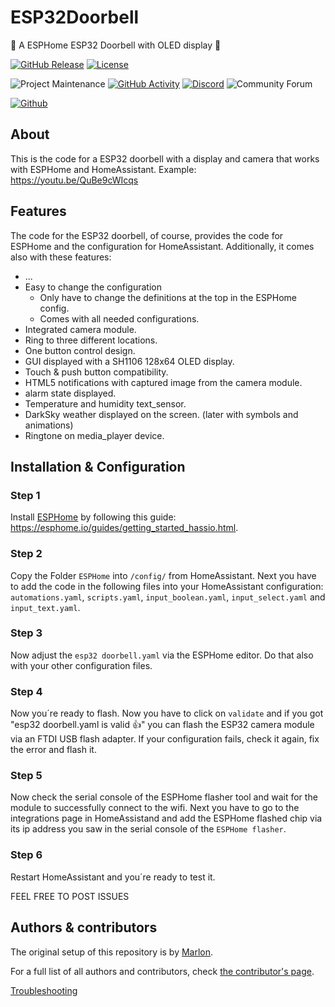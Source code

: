 # ESP32Doorbell
🔔 A ESPHome ESP32 Doorbell with OLED display 🔔

[![GitHub Release][releases-shield]][releases]
[![License][license-shield]](LICENSE.md)

![Project Maintenance][maintenance-shield]
[![GitHub Activity][commits-shield]][commits]
[![Discord][discord-shield]][discord]
![Community Forum][forum-shield]

[![Github][github]][github]

<!-- 🎉 Release of ESP32 Doorbell 0.0.1 -->

## About

This is the code for a ESP32 doorbell with a display and camera that works with ESPHome and HomeAssistant.
Example:
https://youtu.be/QuBe9cWIcqs
<!-- also includes... -->


## Features

The code for the ESP32 doorbell, of course, provides the code for ESPHome and the configuration for HomeAssistant. Additionally, it comes also with these features:

- ...
- Easy to change the configuration
  - Only have to change the definitions at the top in the ESPHome config.
  - Comes with all needed configurations.
- Integrated camera module.
- Ring to three different locations.
- One button control design.
- GUI displayed with a SH1106 128x64 OLED display.
- Touch & push button compatibility.
- HTML5 notifications with captured image from the camera module.
- alarm state displayed.
- Temperature and humidity text_sensor.
- DarkSky weather displayed on the screen. (later with symbols and animations)
- Ringtone on media_player device.


## Installation & Configuration

### Step 1
Install [ESPHome][esphome] by following this guide: https://esphome.io/guides/getting_started_hassio.html.

### Step 2
Copy the Folder `ESPHome` into `/config/` from HomeAssistant. Next you have to add the code in the following files into your HomeAssistant configuration: `automations.yaml`, `scripts.yaml`, `input_boolean.yaml`, `input_select.yaml` and `input_text.yaml`.

### Step 3
Now adjust the `esp32 doorbell.yaml` via the ESPHome editor. Do that also with your other configuration files.

### Step 4
Now you´re ready to flash. Now you have to click on `validate` and if you got "esp32 doorbell.yaml is valid 👍" you can flash the ESP32 camera module via an FTDI USB flash adapter. If your configuration fails, check it again, fix the error and flash it.

### Step 5
Now check the serial console of the ESPHome flasher tool and wait for the module to successfully connect to the wifi. Next you have to go to the integrations page in HomeAssistand and add the ESPHome flashed chip via its ip address you saw in the serial console of the `ESPHome flasher`.

### Step 6
Restart HomeAssistant and you´re ready to test it.

FEEL FREE TO POST ISSUES


## Authors & contributors

The original setup of this repository is by [Marlon][marrobHD].

For a full list of all authors and contributors,
check [the contributor's page][contributors].



[Troubleshooting]()

[commits-shield]: https://img.shields.io/github/commit-activity/y/marrobHD/ESP32Doorbell.svg?style=for-the-badge
[commits]: https://github.com/marrobHD/ESP32Doorbell/commits/master
[discord]: https://discord.gg/ND4emRS
[discord-shield]: https://img.shields.io/discord/579704220970909717.svg?style=for-the-badge
[contributors]: https://github.com/marrobHD/ESP32Doorbell/graphs/contributors
[forum-shield]: https://img.shields.io/badge/community-forum-brightgreen.svg?style=for-the-badge
[license-shield]: https://img.shields.io/github/license/marrobHD/ESP32Doorbell.svg?style=for-the-badge
[maintenance-shield]: https://img.shields.io/badge/maintainer-Marlon-blue.svg?style=for-the-badge
[marrobHD]: https://github.com/marrobHD
[releases-shield]: https://img.shields.io/github/release/marrobHD/ESP32Doorbell.svg?style=for-the-badge
[releases]: https://github.com/marrobHD/ESP32Doorbell/releases
[esphome]: https://esphome.io
[contributors]: https://github.com/hassio-addons/addon-ssh/graphs/contributors
[forum-shield]: https://img.shields.io/badge/community-forum-brightgreen.svg?style=for-the-badge
[license-shield]: https://img.shields.io/github/license/marrobHD/ESP32Doorbell.svg?style=for-the-badge
[maintenance-shield]: https://img.shields.io/badge/maintainer-Marlon-blue.svg?style=for-the-badge
[releases-shield]: https://img.shields.io/github/release/marrobHD/ESP32Doorbell.svg?style=for-the-badge
[releases]: https://github.com/marrobHD/ESP32Doorbell/releases
[github]: https://img.shields.io/github/followers/marrobHD.svg?style=social
